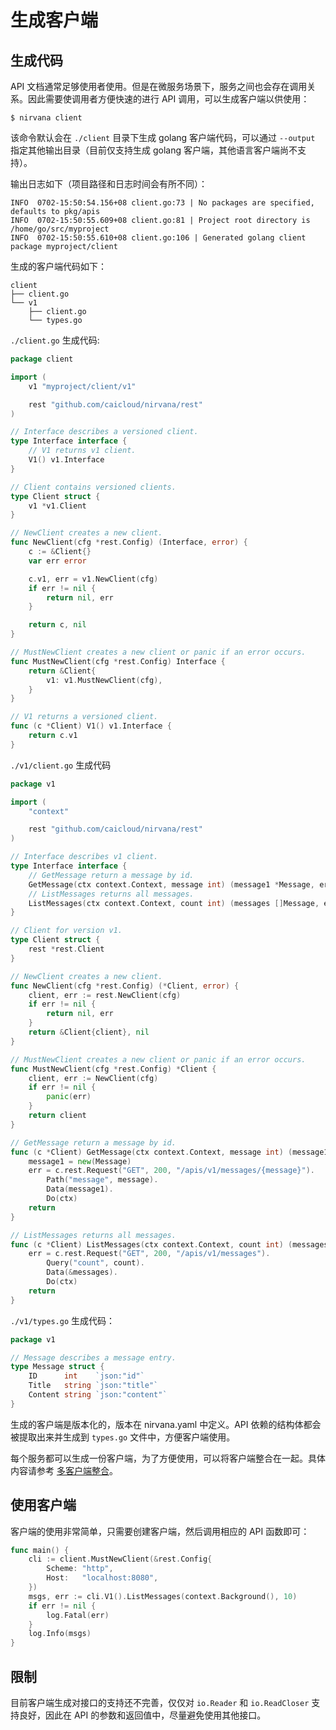 # 生成客户端


## 生成代码

API 文档通常足够使用者使用。但是在微服务场景下，服务之间也会存在调用关系。因此需要使调用者方便快速的进行 API 调用，可以生成客户端以供使用：
```
$ nirvana client
```
该命令默认会在 `./client` 目录下生成 golang 客户端代码，可以通过 `--output` 指定其他输出目录（目前仅支持生成 golang 客户端，其他语言客户端尚不支持）。

输出日志如下（项目路径和日志时间会有所不同）：
```
INFO  0702-15:50:54.156+08 client.go:73 | No packages are specified, defaults to pkg/apis
INFO  0702-15:50:55.609+08 client.go:81 | Project root directory is /home/go/src/myproject
INFO  0702-15:50:55.610+08 client.go:106 | Generated golang client package myproject/client
```

生成的客户端代码如下：
```
client
├── client.go
└── v1
    ├── client.go
    └── types.go
```

`./client.go` 生成代码:
```go
package client

import (
	v1 "myproject/client/v1"

	rest "github.com/caicloud/nirvana/rest"
)

// Interface describes a versioned client.
type Interface interface {
	// V1 returns v1 client.
	V1() v1.Interface
}

// Client contains versioned clients.
type Client struct {
	v1 *v1.Client
}

// NewClient creates a new client.
func NewClient(cfg *rest.Config) (Interface, error) {
	c := &Client{}
	var err error

	c.v1, err = v1.NewClient(cfg)
	if err != nil {
		return nil, err
	}

	return c, nil
}

// MustNewClient creates a new client or panic if an error occurs.
func MustNewClient(cfg *rest.Config) Interface {
	return &Client{
		v1: v1.MustNewClient(cfg),
	}
}

// V1 returns a versioned client.
func (c *Client) V1() v1.Interface {
	return c.v1
}
```

`./v1/client.go` 生成代码
```go
package v1

import (
	"context"

	rest "github.com/caicloud/nirvana/rest"
)

// Interface describes v1 client.
type Interface interface {
	// GetMessage return a message by id.
	GetMessage(ctx context.Context, message int) (message1 *Message, err error)
	// ListMessages returns all messages.
	ListMessages(ctx context.Context, count int) (messages []Message, err error)
}

// Client for version v1.
type Client struct {
	rest *rest.Client
}

// NewClient creates a new client.
func NewClient(cfg *rest.Config) (*Client, error) {
	client, err := rest.NewClient(cfg)
	if err != nil {
		return nil, err
	}
	return &Client{client}, nil
}

// MustNewClient creates a new client or panic if an error occurs.
func MustNewClient(cfg *rest.Config) *Client {
	client, err := NewClient(cfg)
	if err != nil {
		panic(err)
	}
	return client
}

// GetMessage return a message by id.
func (c *Client) GetMessage(ctx context.Context, message int) (message1 *Message, err error) {
	message1 = new(Message)
	err = c.rest.Request("GET", 200, "/apis/v1/messages/{message}").
		Path("message", message).
		Data(message1).
		Do(ctx)
	return
}

// ListMessages returns all messages.
func (c *Client) ListMessages(ctx context.Context, count int) (messages []Message, err error) {
	err = c.rest.Request("GET", 200, "/apis/v1/messages").
		Query("count", count).
		Data(&messages).
		Do(ctx)
	return
}
```
 
`./v1/types.go` 生成代码：
```go
package v1

// Message describes a message entry.
type Message struct {
	ID      int    `json:"id"`
	Title   string `json:"title"`
	Content string `json:"content"`
}
```

生成的客户端是版本化的，版本在 nirvana.yaml 中定义。API 依赖的结构体都会被提取出来并生成到 `types.go` 文件中，方便客户端使用。

每个服务都可以生成一份客户端，为了方便使用，可以将客户端整合在一起。具体内容请参考 [多客户端整合](../concepts/clients.md)。

## 使用客户端

客户端的使用非常简单，只需要创建客户端，然后调用相应的 API 函数即可：
```go
func main() {
	cli := client.MustNewClient(&rest.Config{
		Scheme: "http",
		Host:   "localhost:8080",
	})
	msgs, err := cli.V1().ListMessages(context.Background(), 10)
	if err != nil {
		log.Fatal(err)
	}
	log.Info(msgs)
}
```

## 限制

目前客户端生成对接口的支持还不完善，仅仅对 `io.Reader` 和 `io.ReadCloser` 支持良好，因此在 API 的参数和返回值中，尽量避免使用其他接口。
